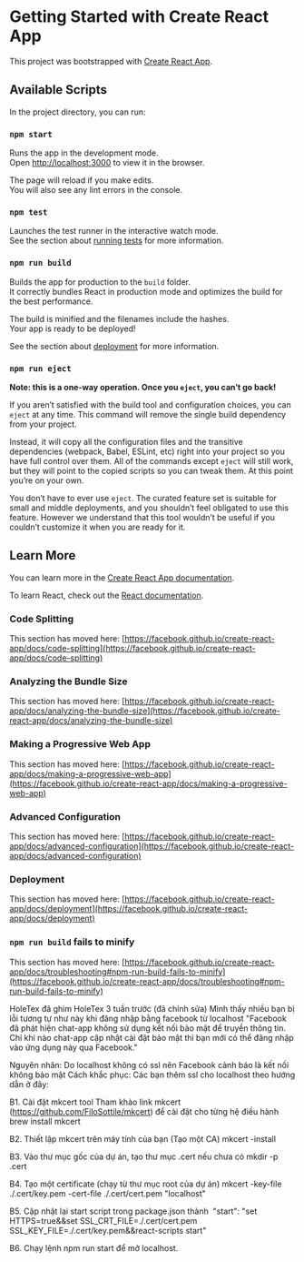 # Getting Started with Create React App

This project was bootstrapped with [Create React App](https://github.com/facebook/create-react-app).

## Available Scripts

In the project directory, you can run:

### `npm start`

Runs the app in the development mode.\
Open [http://localhost:3000](http://localhost:3000) to view it in the browser.

The page will reload if you make edits.\
You will also see any lint errors in the console.

### `npm test`

Launches the test runner in the interactive watch mode.\
See the section about [running tests](https://facebook.github.io/create-react-app/docs/running-tests) for more information.

### `npm run build`

Builds the app for production to the `build` folder.\
It correctly bundles React in production mode and optimizes the build for the best performance.

The build is minified and the filenames include the hashes.\
Your app is ready to be deployed!

See the section about [deployment](https://facebook.github.io/create-react-app/docs/deployment) for more information.

### `npm run eject`

**Note: this is a one-way operation. Once you `eject`, you can’t go back!**

If you aren’t satisfied with the build tool and configuration choices, you can `eject` at any time. This command will remove the single build dependency from your project.

Instead, it will copy all the configuration files and the transitive dependencies (webpack, Babel, ESLint, etc) right into your project so you have full control over them. All of the commands except `eject` will still work, but they will point to the copied scripts so you can tweak them. At this point you’re on your own.

You don’t have to ever use `eject`. The curated feature set is suitable for small and middle deployments, and you shouldn’t feel obligated to use this feature. However we understand that this tool wouldn’t be useful if you couldn’t customize it when you are ready for it.

## Learn More

You can learn more in the [Create React App documentation](https://facebook.github.io/create-react-app/docs/getting-started).

To learn React, check out the [React documentation](https://reactjs.org/).

### Code Splitting

This section has moved here: [https://facebook.github.io/create-react-app/docs/code-splitting](https://facebook.github.io/create-react-app/docs/code-splitting)

### Analyzing the Bundle Size

This section has moved here: [https://facebook.github.io/create-react-app/docs/analyzing-the-bundle-size](https://facebook.github.io/create-react-app/docs/analyzing-the-bundle-size)

### Making a Progressive Web App

This section has moved here: [https://facebook.github.io/create-react-app/docs/making-a-progressive-web-app](https://facebook.github.io/create-react-app/docs/making-a-progressive-web-app)

### Advanced Configuration

This section has moved here: [https://facebook.github.io/create-react-app/docs/advanced-configuration](https://facebook.github.io/create-react-app/docs/advanced-configuration)

### Deployment

This section has moved here: [https://facebook.github.io/create-react-app/docs/deployment](https://facebook.github.io/create-react-app/docs/deployment)

### `npm run build` fails to minify

This section has moved here: [https://facebook.github.io/create-react-app/docs/troubleshooting#npm-run-build-fails-to-minify](https://facebook.github.io/create-react-app/docs/troubleshooting#npm-run-build-fails-to-minify)


HoleTex đã ghim
HoleTex
3 tuần trước (đã chỉnh sửa)
Mình thấy nhiều bạn bị lỗi tương tự như này khi đăng nhập bằng facebook từ localhost
"Facebook đã phát hiện chat-app không sử dụng kết nối bảo mật để truyền thông tin.
Chỉ khi nào chat-app cập nhật cài đặt bảo mật thì bạn mới có thể đăng nhập vào ứng dụng này qua Facebook."

Nguyên nhân: Do localhost không có ssl nên Facebook cảnh báo là kết nối không bảo mật 
Cách khắc phục: Các bạn thêm ssl cho localhost theo hướng dẫn ở đây:

B1. Cài đặt mkcert tool
Tham khảo link mkcert (https://github.com/FiloSottile/mkcert) để cài đặt cho từng hệ điều hành
brew install mkcert

B2. Thiết lập mkcert trên máy tính của bạn (Tạo một CA)
mkcert -install

B3. Vào thư mục gốc của dự án, tạo thư mục .cert nếu chưa có
mkdir -p .cert

B4. Tạo một certificate (chạy từ thư mục root của dự án)
mkcert -key-file ./.cert/key.pem -cert-file ./.cert/cert.pem "localhost"

B5. Cập nhật lại start script trong package.json thành 
 "start": "set HTTPS=true&&set SSL_CRT_FILE=./.cert/cert.pem SSL_KEY_FILE=./.cert/key.pem&&react-scripts start"

B6. Chạy lệnh npm run start để mở localhost.
